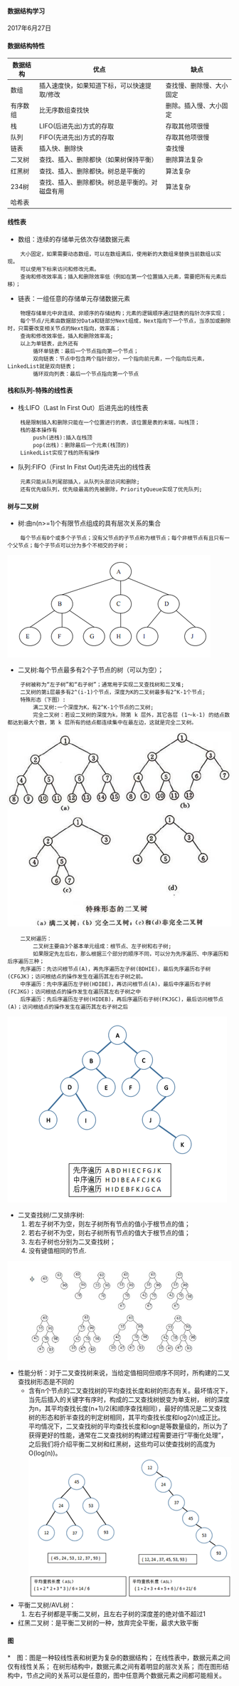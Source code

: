 #### 数据结构学习
2017年6月27日 

#### 数据结构特性
数据结构 |                    优点                    |                缺点
--------|--------------------------------------------|----------------------
数组    | 插入速度快，如果知道下标，可以快速提取/修改   | 查找慢、删除慢、大小固定
有序数组| 比无序数组查找快                             | 删除。插入慢、大小固定
栈      | LIFO(后进先出)方式的存取                     | 存取其他项很慢
队列    | FIFO(先进先出)方式的存取                     | 存取其他项很慢
链表    | 插入快、删除快                               | 查找慢
二叉树  | 查找、插入、删除都快（如果树保持平衡）        | 删除算法复杂
红黑树  | 查找、插入、删除都快。树总是平衡的            | 算法复杂
234树   | 查找、插入、删除都快。树总是平衡的。对磁盘有用| 算法复杂
哈希表  | 
#### 线性表
* 数组：连续的存储单元依次存储数据元素
~~~
    大小固定，如果需要动态数组，可以在数组满后，使用新的大数组来替换当前数组以实现。
    可以使用下标来访问和修改元素。
    查询和修改效率高；插入和删除效率低（例如在第一个位置插入元素，需要把所有元素后移）；
~~~

* 链表：一组任意的存储单元存储数据元素
~~~
    物理存储单元中非连续、非顺序的存储结构；元素的逻辑顺序通过链表的指针次序实现；
    每个节点/元素由数据部分Data和链部分Next组成，Next指向下一个节点，当添加或删除时，只需要改变相关节点的Next指向，效率高；
    查询和修改效率低，插入和删除效率高;
    以上为单链表，此外还有
        循环单链表：最后一个节点指向第一个节点；
        双向链表：节点中包含两个指针部分，一个指向前元素，一个指向后元素，LinkedList就是双向链表；
        循环双向列表：最后一个节点指向第一个节点
~~~

#### 栈和队列-特殊的线性表
* 栈:LIFO（Last In First Out）后进先出的线性表
~~~
    栈是限制插入和删除只能在一个位置进行的表，该位置是表的末端，叫栈顶；
    栈的基本操作有
        push(进栈):插入在栈顶
        pop(出栈)：删除最后一个元素(栈顶的)
    LinkedList实现了栈的所有操作
~~~
* 队列:FIFO（First In Fitst Out)先进先出的线性表
~~~
    元素只能从队列尾部插入，从队列头部访问和删除;
    还有优先级队列，优先级最高的先被删除，PriorityQueue实现了优先队列;
~~~

#### 树与二叉树
* 树:由n(n>=1)个有限节点组成的具有层次关系的集合
~~~
    每个节点有0个或多个子节点；没有父节点的子节点称为根节点；每个非根节点有且只有一个父节点；每个子节点可以分为多个不相交的子树；
~~~
![](img/2.png)
* 二叉树:每个节点最多有2个子节点的树（可以为空）；
~~~
    子树被称为“左子树”和“右子树”；通常用于实现二叉查找树和二叉堆;
    二叉树的第i层最多有2^(i-1)个节点，深度为K的二叉树最多有2^K-1个节点;
    特殊形态（下图）:
        满二叉树:一个深度为K，有2^K-1个节点的二叉树;
        完全二叉树：若设二叉树的深度为k，除第 k 层外，其它各层 (1～k-1) 的结点数都达到最大个数，第 k 层所有的结点都连续集中在最左边，这就是完全二叉树。
~~~
![](img/1.jpg)
~~~
    二叉树遍历：
        二叉树主要由3个基本单元组成：根节点、左子树和右子树;
        如果限定先左后右，那么根据三个部分的顺序不同，可以分为先序遍历、中序遍历和后序遍历三种；
    先序遍历：先访问根节点(A)，再先序遍历左子树(BDHIE)，最后先序遍历右子树(CFGJK)；访问根结点的操作发生在遍历其左右子树之前。
    中序遍历：先中序遍历左子树(HDIBE)，再访问根节点(A)，最后中序遍历右子树(FCJKG)；访问根结点的操作发生在遍历其左右子树之中
    后序遍历：先后序遍历左子树(HIDEB)，再后序遍历右子树(FKJGC)，最后访问根节点(A)；访问根结点的操作发生在遍历其左右子树之后
~~~
![](img/3.png)
* 二叉查找树/二叉排序树:
    1. 若左子树不为空，则左子树所有节点的值小于根节点的值；
    2. 若右子树不为空，则右子树所有节点的值大于根节点的值；
    3. 左右子树也分别为二叉查找树；
    4. 没有键值相同的节点.
    
![](img/4.png)
* 性能分析：对于二叉查找树来说，当给定值相同但顺序不同时，所构建的二叉查找树形态是不同的
    * 含有n个节点的二叉查找树的平均查找长度和树的形态有关。最坏情况下，当先后插入的关键字有序时，构成的二叉查找树蜕变为单支树，
    树的深度为n，其平均查找长度(n+1)/2(和顺序查找相同），最好的情况是二叉查找树的形态和折半查找的判定树相同，其平均查找长度和log2(n)成正比。
    平均情况下，二叉查找树的平均查找长度和logn是等数量级的，所以为了获得更好的性能，通常在二叉查找树的构建过程需要进行“平衡化处理”，
    之后我们将介绍平衡二叉树和红黑树，这些均可以使查找树的高度为O(log(n))。
![](img/5.png)
* 平衡二叉树/AVL树：
    1. 左右子树都是平衡二叉树，且左右子树的深度差的绝对值不超过1
* 红黑二叉树：是平衡二叉树的一种，放弃完全平衡，最求大致平衡

#### 图
*　图：图是一种较线性表和树更为复杂的数据结构；
在线性表中，数据元素之间仅有线性关系；
在树形结构中，数据元素之间有着明显的层次关系；
而在图形结构中，节点之间的关系可以是任意的，图中任意两个数据元素之间都可能相关。
    

